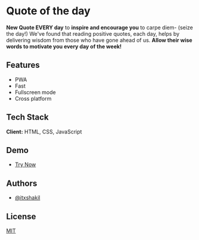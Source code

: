 
# Quote of the day 

**New Quote EVERY day** to **inspire and encourage you** to carpe diem- (seize the day!) We've found that reading positive quotes, each day, helps by delivering wisdom from those who have gone ahead of us. **Allow their wise words to motivate you every day of the week!**


## Features

- PWA
- Fast
- Fullscreen mode
- Cross platform

  
## Tech Stack

**Client:** HTML, CSS, JavaScript

  
## Demo

 - [Try Now](https://qod.shakiltech.com)

## Authors

- [@itxshakil](https://www.github.com/itxshakil)

  
## License

[MIT](https://choosealicense.com/licenses/mit/)

  
